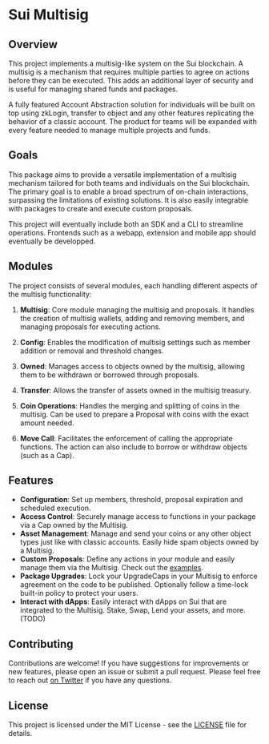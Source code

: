 # Sui Multisig

## Overview

This project implements a multisig-like system on the Sui blockchain. A multisig is a mechanism that requires multiple parties to agree on actions before they can be executed. This adds an additional layer of security and is useful for managing shared funds and packages.

A fully featured Account Abstraction solution for individuals will be built on top using zkLogin, transfer to object and any other features replicating the behavior of a classic account. The product for teams will be expanded with every feature needed to manage multiple projects and funds.

## Goals

This package aims to provide a versatile implementation of a multisig mechanism tailored for both teams and individuals on the Sui blockchain. The primary goal is to enable a broad spectrum of on-chain interactions, surpassing the limitations of existing solutions. It is also easily integrable with packages to create and execute custom proposals. 

This project will eventually include both an SDK and a CLI to streamline operations. Frontends such as a webapp, extension and mobile app should eventually be developped.

## Modules

The project consists of several modules, each handling different aspects of the multisig functionality:

1. **Multisig**: Core module managing the multisig and proposals. It handles the creation of multisig wallets, adding and removing members, and managing proposals for executing actions.

2. **Config**: Enables the modification of multisig settings such as member addition or removal and threshold changes.

3. **Owned**: Manages access to objects owned by the multisig, allowing them to be withdrawn or borrowed through proposals.

5. **Transfer**: Allows the transfer of assets owned in the multisig treasury.

6. **Coin Operations**: Handles the merging and splitting of coins in the multisig. Can be used to prepare a Proposal with coins with the exact amount needed.

7. **Move Call**: Facilitates the enforcement of calling the appropriate functions. The action can also include to borrow or withdraw objects (such as a Cap).


## Features

- **Configuration**: Set up members, threshold, proposal expiration and scheduled execution.
- **Access Control**: Securely manage access to functions in your package via a Cap owned by the Multisig.
- **Asset Management**: Manage and send your coins or any other object types just like with classic accounts. Easily hide spam objects owned by a Multisig.
- **Custom Proposals**: Define any actions in your module and easily manage them via the Multisig. Check out the [examples](TODO:).
- **Package Upgrades**: Lock your UpgradeCaps in your Multisig to enforce agreement on the code to be published. Optionally follow a time-lock built-in policy to protect your users. 
- **Interact with dApps**: Easily interact with dApps on Sui that are integrated to the Multisig. Stake, Swap, Lend your assets, and more. (TODO)

## Contributing

Contributions are welcome! If you have suggestions for improvements or new features, please open an issue or submit a pull request. Please feel free to reach out [on Twitter](https://twitter.com/BL0CKRUNNER) if you have any questions.

## License

This project is licensed under the MIT License - see the [LICENSE](LICENSE) file for details.
